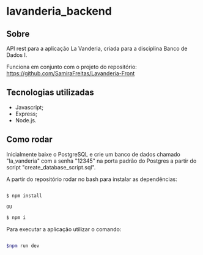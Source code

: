 # lavanderia_backend

## Sobre

 API rest para a aplicação La Vanderia, criada para a disciplina Banco de Dados I.
 
 Funciona em conjunto com o projeto do repositório: https://github.com/SamiraFreitas/Lavanderia-Front
 
## Tecnologias utilizadas
 
 - Javascript;
 - Express;
 - Node.js.

## Como rodar

Inicialmente baixe o PostgreSQL e crie um banco de dados chamado "la_vanderia" com a senha "12345" na porta padrão do Postgres a partir do script "create_database_script.sql".

A partir do repositório rodar no bash para instalar as dependências: 

```bash

$ npm install

OU

$ npm i

```

Para executar a aplicação utilizar o comando:

```bash

$npm run dev

```


